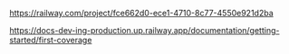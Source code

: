 https://railway.com/project/fce662d0-ece1-4710-8c77-4550e921d2ba

https://docs-dev-ing-production.up.railway.app/documentation/getting-started/first-coverage
